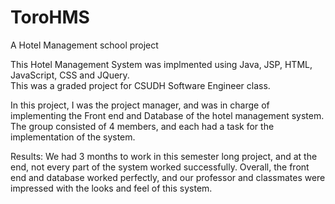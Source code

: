 # ToroHMS
A Hotel Management school project

This Hotel Management System was implmented using Java, JSP, HTML, JavaScript, CSS and JQuery.  
This was a graded project for CSUDH Software Engineer class.

In this project, I was the project manager, and was in charge of implementing the Front end and Database of the hotel management system.  
The group consisted of 4 members, and each had a task for the implementation of the system.  

Results:
  We had 3 months to work in this semester long project, and at the end, not every part of the system worked successfully.  Overall, the 
  front end and database worked perfectly, and our professor and classmates were impressed with the looks and feel of this system.
